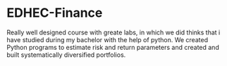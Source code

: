# EDHEC-Finance
Really well designed course with greate labs, in which we did thinks that i have studied during my bachelor with the help of python.
We created Python programs to estimate risk and return parameters and created and built systematically diversified portfolios.
